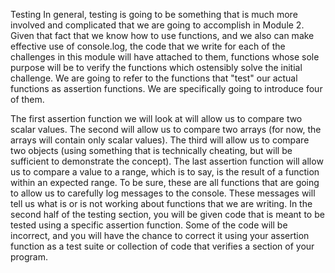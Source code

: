 Testing
In general, testing is going to be something that is much more involved and complicated that we are going to accomplish in Module 2. Given that fact that we know how to use functions, and we also can make effective use of console.log, the code that we write for each of the challenges in this module will have attached to them, functions whose sole purpose will be to verify the functions which ostensibly solve the initial challenge. We are going to refer to the functions that "test" our actual functions as assertion functions. We are specifically going to introduce four of them.

The first assertion function we will look at will allow us to compare two scalar values. The second will allow us to compare two arrays (for now, the arrays will contain only scalar values). The third will allow us to compare two objects (using something that is technically cheating, but will be sufficient to demonstrate the concept). The last assertion function will allow us to compare a value to a range, which is to say, is the result of a function within an expected range. To be sure, these are all functions that are going to allow us to carefully log messages to the console. These messages will tell us what is or is not working about functions that we are writing. In the second half of the testing section, you will be given code that is meant to be tested using a specific assertion function. Some of the code will be incorrect, and you will have the chance to correct it using your assertion function as a test suite or collection of code that verifies a section of your program.
